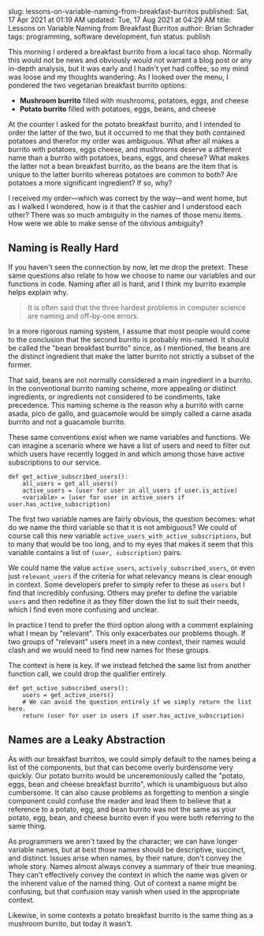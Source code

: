 slug: lessons-on-variable-naming-from-breakfast-burritos
published: Sat, 17 Apr 2021 at 01:19 AM
updated: Tue, 17 Aug 2021 at 04:29 AM
title: Lessons on Variable Naming from Breakfast Burritos
author: Brian Schrader
tags: programming, software development, fun
status: publish

This morning I ordered a breakfast burrito from a local taco shop. Normally this would not be news and obviously would not warrant a blog post or any in-depth analysis, but it was early and I hadn't yet had coffee, so my mind was loose and my thoughts wandering. As I looked over the menu, I pondered the two vegetarian breakfast burrito options:

- **Mushroom burrito** filled with mushrooms, potatoes, eggs, and cheese
- **Potato burrito** filled with potatoes, eggs, beans, and cheese

At the counter I asked for the potato breakfast burrito, and I intended to order the latter of the two, but it occurred to me that they both contained potatoes and therefor my order was ambiguous. What after all makes a burrito with potatoes, eggs cheese, and mushrooms deserve a different name than a burrito with potatoes, beans, eggs, and cheese? What makes the latter not a bean breakfast burrito, as the beans are the item that is unique to the latter burrito whereas potatoes are common to both? Are potatoes a more significant ingredient? If so, why?

I received my order&mdash;which was correct by the way&mdash;and went home, but as I walked I wondered, how is it that the cashier and I understood each other? There was so much ambiguity in the names of those menu items. How were we able to make sense of the obvious ambiguity?


## Naming is **Really** Hard

If you haven't seen the connection by now, let me drop the pretext. These same questions also relate to how we choose to name our variables and our functions in code. Naming after all is hard, and I think my burrito example helps explain why.

> It is often said that the three hardest problems in computer science are naming and off-by-one errors.

In a more rigorous naming system, I assume that most people would come to the conclusion that the second burrito is probably mis-named. It should be called the "bean breakfast burrito" since, as I mentioned, the beans are the distinct ingredient that make the latter burrito not strictly a subset of the former.

That said, beans are not normally considered a main ingredient in a burrito. In the conventional burrito naming scheme, more appealing or distinct ingredients, or ingredients not considered to be condiments, take precedence. This naming scheme is the reason why a burrito with carne asada, pico de gallo, and guacamole would be simply called a carne asada burrito and not a guacamole burrito.

These same conventions exist when we name variables and functions. We can imagine a scenario where we have a list of users and need to filter out which users have recently logged in and which among those have active subscriptions to our service.


    def get_active_subscribed_users():
        all_users = get_all_users()
        active_users = (user for user in all_users if user.is_active)
        <variable> = (user for user in active_users if user.has_active_subscription)


The first two variable names are fairly obvious, the question becomes: what do we name the third variable so that it is not ambiguous? We could of course call this new variable `active_users_with_active_subscriptions`, but to many that would be too long, and to my eyes that makes it seem that this variable contains a list of `(user, subscription)` pairs.

We could name the value `active_users`, `actively_subscribed_users`, or even just `relevant_users` if the criteria for what relevancy means is clear enough in context. Some developers prefer to simply refer to these as `users` but I find that incredibly confusing. Others may prefer to define the variable `users` and then redefine it as they filter down the list to suit their needs, which I find even more confusing and unclear.

In practice I tend to prefer the third option along with a comment explaining what I mean by "relevant". This only exacerbates our problems though. If two groups of "relevant" users meet in a new context, their names would clash and we would need to find new names for these groups.

The context is here is key. If we instead fetched the same list from another function call, we could drop the qualifier entirely.


    def get_active_subscribed_users():
        users = get_active_users()
        # We can avoid the question entirely if we simply return the list here.
        return (user for user in users if user.has_active_subscription)


## Names are a Leaky Abstraction

As with our breakfast burritos, we could simply default to the names being a list of the components, but that can become overly burdensome very quickly. Our potato burrito would be unceremoniously called the "potato, eggs, bean and cheese breakfast burrito", which is unambiguous but also cumbersome. It can also cause problems as forgetting to mention a single component could confuse the reader and lead them to believe that a reference to a potato, egg, and bean burrito was not the same as your potato, egg, bean, and cheese burrito even if you were both referring to the same thing.

As programmers we aren't taxed by the character; we can have longer variable names, but at best those names should be descriptive, succinct, and distinct. Issues arise when names, by their nature, don't convey the whole story. Names almost always convey a summary of their true meaning. They can't effectively convey the context in which the name was given or the inherent value of the named thing. Out of context a name might be confusing, but that confusion may vanish when used in the appropriate context.

Likewise, in some contexts a potato breakfast burrito is the same thing as a mushroom burrito, but today it wasn't.
